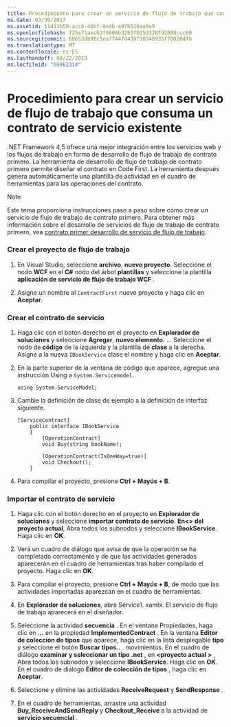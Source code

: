 ```yaml
---
title: Procedimiento para crear un servicio de flujo de trabajo que consuma un contrato de servicio existente
ms.date: 03/30/2017
ms.assetid: 11d11b59-acc4-48bf-8e4b-e97b516aa0a9
ms.openlocfilehash: f25e71aec03f9808b3263f0353328f92888ccc69
ms.sourcegitcommit: 68653db98c5ea7744fd438710248935f70020dfb
ms.translationtype: MT
ms.contentlocale: es-ES
ms.lasthandoff: 08/22/2019
ms.locfileid: "69962314"
---
```

# <a name="how-to-create-a-workflow-service-that-consumes-an-existing-service-contract"></a>Procedimiento para crear un servicio de flujo de trabajo que consuma un contrato de servicio existente
.NET Framework 4,5 ofrece una mejor integración entre los servicios web y los flujos de trabajo en forma de desarrollo de flujo de trabajo de contrato primero. La herramienta de desarrollo de flujo de trabajo de contrato primero permite diseñar el contrato en Code First. La herramienta después genera automáticamente una plantilla de actividad en el cuadro de herramientas para las operaciones del contrato.  
  
> [!NOTE]
> Este tema proporciona instrucciones paso a paso sobre cómo crear un servicio de flujo de trabajo de contrato primero. Para obtener más información sobre el desarrollo de servicios de flujo de trabajo de contrato primero, vea [contrato primer desarrollo de servicio de flujo de trabajo](contract-first-workflow-service-development.md).  
  
### <a name="creating-the-workflow-project"></a>Crear el proyecto de flujo de trabajo  
  
1. En Visual Studio, seleccione **archivo**, **nuevo proyecto**. Seleccione el nodo **WCF** en el **C#** nodo del árbol **plantillas** y seleccione la plantilla **aplicación de servicio de flujo de trabajo WCF** .  
  
2. Asigne un nombre al `ContractFirst` nuevo proyecto y haga clic en **Aceptar**.  
  
### <a name="creating-the-service-contract"></a>Crear el contrato de servicio  
  
1. Haga clic con el botón derecho en el proyecto en **Explorador de soluciones** y seleccione **Agregar**, **nuevo elemento.** ... Seleccione el nodo de **código** de la izquierda y la plantilla de **clase** a la derecha. Asigne a la nueva `IBookService` clase el nombre y haga clic en **Aceptar**.  
  
2. En la parte superior de la ventana de código que aparece, agregue una instrucción Using a `System.Servicemodel`.  
  
    ```  
    using System.ServiceModel;  
    ```  
  
3. Cambie la definición de clase de ejemplo a la definición de interfaz siguiente.  
  
    ```  
    [ServiceContract]  
        public interface IBookService  
        {  
            [OperationContract]  
            void Buy(string bookName);  
  
            [OperationContract(IsOneWay=true)]  
            void Checkout();  
        }  
    ```  
  
4. Para compilar el proyecto, presione **Ctrl + Mayús + B**.  
  
### <a name="importing-the-service-contract"></a>Importar el contrato de servicio  
  
1. Haga clic con el botón derecho en el proyecto en **Explorador de soluciones** y seleccione **importar contrato de servicio**. **En\<> del proyecto actual**, Abra todos los subnodos y seleccione **IBookService**. Haga clic en **OK**.  
  
2. Verá un cuadro de diálogo que avisa de que la operación se ha completado correctamente y de que las actividades generadas aparecerán en el cuadro de herramientas tras haber compilado el proyecto. Haga clic en **OK**.  
  
3. Para compilar el proyecto, presione **Ctrl + Mayús + B**, de modo que las actividades importadas aparezcan en el cuadro de herramientas.  
  
4. En **Explorador de soluciones**, abra Service1. xamlx. El servicio de flujo de trabajo aparecerá en el diseñador.  
  
5. Seleccione la actividad **secuencia** . En el ventana Propiedades, haga clic en **...** en la propiedad **ImplementedContract** . En la ventana **Editor de colección de tipos** que aparece, haga clic en la lista desplegable **tipo** y seleccione el botón **Buscar tipos..** . movimientos. En el cuadro de diálogo **examinar y seleccionar un tipo .net** , en  **\<proyecto actual >** , Abra todos los subnodos y seleccione **IBookService**. Haga clic en **OK**. En el cuadro de diálogo **Editor de colección de tipos** , haga clic en **Aceptar**.  
  
6. Seleccione y elimine las actividades **ReceiveRequest** y **SendResponse** .  
  
7. En el cuadro de herramientas, arrastre una actividad **Buy_ReceiveAndSendReply** y **Checkout_Receive** a la actividad de **servicio secuencial** .
